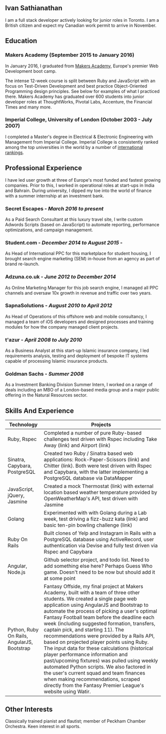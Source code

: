 ## Ivan Sathianathan

I am a full stack developer actively looking for junior roles in Toronto. I am a British citizen and expect my Canadian work permit to arrive in November.

## Education

### Makers Academy (September 2015 to January 2016)

In January 2016, I graduated from [Makers Academy](https://www.makersacademy.com), Europe's premier Web Development boot camp.

The intense 12-week course is split between Ruby and JavaScript with an focus on Test-Driven Development and best practice Object-Oriented Programming design principles. See below for examples of what I practiced there. Makers Academy has graduated over 600 students into junior developer roles at ThoughtWorks, Pivotal Labs, Accenture, the Financial Times and many more.

### Imperial College, University of London (October 2003 - July 2007)

I completed a Master's degree in Electrical & Electronic Engineering with Management from Imperial College. Imperial College is consistently ranked among the top universities in the world by a number of [international rankings](https://www.imperial.ac.uk/about/introducing-imperial/league-tables/).



## Professional Experience

I have led user growth at three of Europe's most funded and fastest growing companies. Prior to this, I worked in operational roles at start-ups in India and Bahrain. During university, I dipped my toe into the world of finance with a summer internship at an investment bank.


### Secret Escapes - *March 2016 to present*
As a Paid Search Consultant at this luxury travel site, I write custom Adwords Scripts (based on JavaScript) to automate reporting, performance optimizations, and campaign management.

### Student.com - *December 2014 to August 2015* -
As Head of International PPC for this marketplace for student housing, I brought search engine marketing (SEM) in-house from an agency as part of brand re-launch.

### Adzuna.co.uk - *June 2012 to December 2014*
As Online Marketing Manager for this job search engine, I managed all PPC channels and oversaw 10x growth in revenue and traffic over two years.

### SapnaSolutions - *August 2010 to April 2012*
As Head of Operations of this offshore web and mobile consultancy, I managed a team of iOS developers and designed processes and training modules for how the company managed client projects.

### t'azur - *April 2008 to July 2010*
As a Business Analyst at this start-up Islamic insurance company, I led requirements analysis, testing and deployment of bespoke IT systems capable of processing Islamic insurance products.

### Goldman Sachs - *Summer 2008*
As a Investment Banking Division Summer Intern, I worked on a range of deals including an MBO of a London-based media group and a major public offering in the Natural Resources sector.


## Skills And Experience

| Technology | Projects |
| --- | --- |
| Ruby, Rspec | Completed a number of pure Ruby-based challenges test driven with Rspec including Take Away (link) and Airport (link)
| Sinatra, Capybara, PostgreSQL | Created two Ruby / Sinatra based web applications: Rock-Paper-Scissors (link) and Chitter (link). Both were test driven with Rspec and Capybara, with the latter implementing a PostgreSQL database via DataMapper |
| JavaScript, jQuery, Jasmine | Created a mock Thermostat (link) with external location based weather temperature provided by OpenWeatherMap's API, test driven with Jasmine |
| Golang | Experimented with with Golang during a Lab week, test driving a fizz-buzz kata (link) and basic ten-pin bowling challenge (link) |
| Ruby On Rails | Built clones of Yelp and Instagram in Rails with a PostgreSQL database using ActiveRecord, user authentication via Devise and fully test driven via Rspec and Capybara |
| Angular, Node.js | Github selector project, and todo list. Need to add something else here? Perhaps Guess Who game. Doesn't need to be now but should add it at some point |
| Python, Ruby On Rails, AngularJS, Bootstrap | Fantasy Offside, my final project at Makers Academy, built with a team of three other students. We created a single page web application using AngularJS and Bootstrap to automate the process of picking a user's optimal Fantasy Football team before the deadline each week (including suggested formation, transfers, captain pick, and starting 11). The recommendations were provided by a Rails API, based on projected player points using Ruby. The input data for these calculations (historical player performance information and past/upcoming fixtures) was pulled using weekly automated Python scripts. We also factored in the user's current squad and team finances when making recommendations, scraped directly from the Fantasy Premier League's website using Watir. |




## Other Interests

Classically trained pianist and flautist; member of Peckham Chamber Orchestra. Keen interest in all sports.

